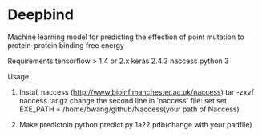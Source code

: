 # Deepbind
Machine learning model for predicting the effection of point mutation to protein-protein binding free energy 

Requirements
tensorflow > 1.4 or 2.x
keras 2.4.3
naccess
python 3

Usage
1. Install naccess (http://www.bioinf.manchester.ac.uk/naccess)
tar -zxvf naccess.tar.gz
change the second line in 'naccess' file: set set EXE_PATH = /home/bwang/github/Naccess(your path of Naccess)

2. Make predictoin
python predict.py 1a22.pdb(change with your padfile)

